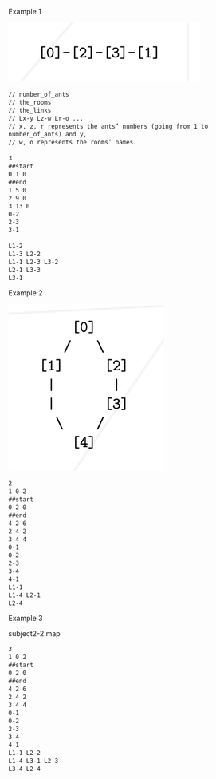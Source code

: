 Example 1

![01](01.png "example 1")

```
// number_of_ants
// the_rooms
// the_links
// Lx-y Lz-w Lr-o ...
// x, z, r represents the ants’ numbers (going from 1 to number_of_ants) and y,
// w, o represents the rooms’ names.

3
##start
0 1 0
##end
1 5 0
2 9 0
3 13 0
0-2
2-3
3-1

L1-2
L1-3 L2-2
L1-1 L2-3 L3-2
L2-1 L3-3
L3-1
```

Example 2

![02](02.png "example 2")

```
2
1 0 2
##start
0 2 0
##end
4 2 6
2 4 2
3 4 4
0-1
0-2
2-3
3-4
4-1
L1-1
L1-4 L2-1
L2-4
```

Example 3

subject2-2.map
```
3
1 0 2
##start
0 2 0
##end
4 2 6
2 4 2
3 4 4
0-1
0-2
2-3
3-4
4-1
L1-1 L2-2
L1-4 L3-1 L2-3
L3-4 L2-4
```
